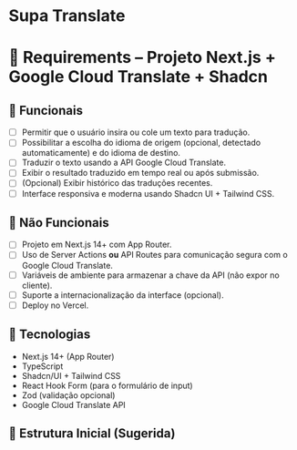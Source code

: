 # Supa Translate

# 📝 Requirements – Projeto Next.js + Google Cloud Translate + Shadcn


## 📌 Funcionais
- [ ] Permitir que o usuário insira ou cole um texto para tradução.
- [ ] Possibilitar a escolha do idioma de origem (opcional, detectado automaticamente) e do idioma de destino.
- [ ] Traduzir o texto usando a API Google Cloud Translate.
- [ ] Exibir o resultado traduzido em tempo real ou após submissão.
- [ ] (Opcional) Exibir histórico das traduções recentes.
- [ ] Interface responsiva e moderna usando Shadcn UI + Tailwind CSS.

## 📌 Não Funcionais
- [ ] Projeto em Next.js 14+ com App Router.
- [ ] Uso de Server Actions **ou** API Routes para comunicação segura com o Google Cloud Translate.
- [ ] Variáveis de ambiente para armazenar a chave da API (não expor no cliente).
- [ ] Suporte a internacionalização da interface (opcional).
- [ ] Deploy no Vercel.

## 📌 Tecnologias
- Next.js 14+ (App Router)
- TypeScript
- Shadcn/UI + Tailwind CSS
- React Hook Form (para o formulário de input)
- Zod (validação opcional)
- Google Cloud Translate API

## 📌 Estrutura Inicial (Sugerida)

